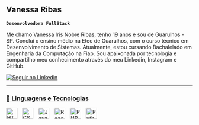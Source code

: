 ## Vanessa Ribas

**`Desenvolvedora FullStack`**

Me chamo Vanessa Iris Nobre Ribas, tenho 19 anos e sou de Guarulhos - SP. Concluí o ensino médio na Etec de Guarulhos, com o curso técnico em Desenvolvimento de Sistemas. Atualmente, estou cursando Bachalelado em Engenharia da Computação na Fiap. Sou apaixonada por tecnologia e compartilho meu conhecimento através do meu Linkedin, Instagram e GitHub.


<p align="left">
    <a href="https://www.linkedin.com/in/vanessa-iris-nobre-ribas-23a53725b/">
        <img 
            alt="Seguir no Linkedin" 
            title="Linkedin" 
           src=(https://custom-icon-badges.demolab.com/github/followers/Vanessaribas?color=ffe000&style=for-the-badge&labelColor=ffe000&logo=star&label=Linkedin"
         
            
 
</p>

---

### 🤖 Linguagens e Tecnologias

<img 
    align="left" 
    alt="HTML"
    title="HTML" 
    width="30px" 
    style="padding-right: 10px;" 
    src="https://cdn.jsdelivr.net/gh/devicons/devicon@latest/icons/html5/html5-original.svg" 
/>
<img 
    align="left" 
    alt="CSS" 
    title="CSS"
    width="30px" 
    style="padding-right: 10px;" 
    src="https://cdn.jsdelivr.net/gh/devicons/devicon@latest/icons/css3/css3-original.svg" 
/>
<img 
    align="left" 
    alt="JavaScript" 
    title="JavaScript"
    width="30px" 
    style="padding-right: 10px;" 
    src="https://cdn.jsdelivr.net/gh/devicons/devicon@latest/icons/javascript/javascript-original.svg" 
/>
<img 
    align="left" 
    alt="React"
    title="React" 
    width="30px" 
    style="padding-right: 10px;" 
    src="https://cdn.jsdelivr.net/gh/devicons/devicon@latest/icons/react/react-original.svg" 
/>
<img 
    align="left" 
    alt="PHP" 
    title="PHP"
    width="30px" 
    style="padding-right: 10px;" 
    src="https://cdn.jsdelivr.net/gh/devicons/devicon@latest/icons/php/php-original.svg" 
/>
<img 
    align="left" 
    alt="Python" 
    title="Python"
    width="30px" 
    style="padding-right: 10px;" 
    src="https://cdn.jsdelivr.net/gh/devicons/devicon@latest/icons/python/python-original.svg" 
/>

<br/>
<br/>

